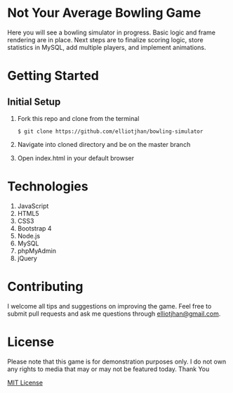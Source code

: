 # Not Your Average Bowling Game

Here you will see a bowling simulator in progress. Basic logic and frame rendering are in place. Next steps are to 
finalize scoring logic, store statistics in MySQL, add multiple players, and implement animations. 

# Getting Started

## Initial Setup

1. Fork this repo and clone from the terminal

       $ git clone https://github.com/elliotjhan/bowling-simulator

2. Navigate into cloned directory and be on the master branch

3. Open index.html in your default browser



# Technologies 

1. JavaScript
2. HTML5
3. CSS3
4. Bootstrap 4
5. Node.js
6. MySQL
7. phpMyAdmin 
8. jQuery

# Contributing

I welcome all tips and suggestions on improving the game. 
Feel free to submit pull requests and ask me questions through elliotjhan@gmail.com.

# License

Please note that this game is for demonstration purposes only.
I do not own any rights to media that may or may not be featured today.
Thank You

[MIT License](https://opensource.org/licenses/mit-license.php)